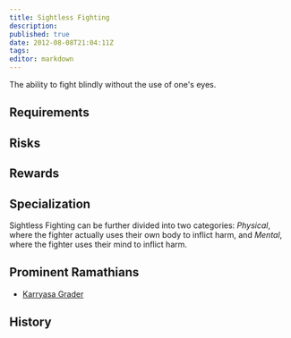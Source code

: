```yaml
---
title: Sightless Fighting
description:
published: true
date: 2012-08-08T21:04:11Z
tags:
editor: markdown
---
```


The ability to fight blindly without the use of one's eyes.

## Requirements

## Risks

## Rewards

## Specialization

Sightless Fighting can be further divided into two categories: *Physical*, where the fighter actually uses their own body to inflict harm, and *Mental*, where the fighter uses their mind to inflict harm.

## Prominent Ramathians

- [Karryasa Grader](/characters/karryasa-grader)

## History

